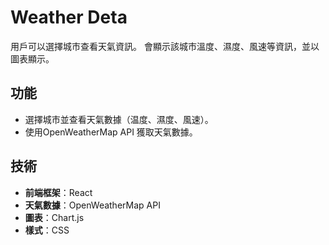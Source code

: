 # Weather Deta
用戶可以選擇城市查看天氣資訊。
會顯示該城市溫度、濕度、風速等資訊，並以圖表顯示。

## 功能

- 選擇城市並查看天氣數據（温度、濕度、風速）。
- 使用OpenWeatherMap API 獲取天氣數據。

## 技術

- **前端框架**：React
- **天氣數據**：OpenWeatherMap API
- **圖表**：Chart.js
- **樣式**：CSS


